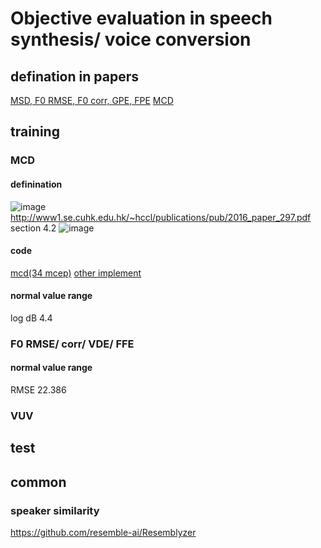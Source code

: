 # Objective evaluation in speech synthesis/ voice conversion
## defination in papers
[MSD, F0 RMSE, F0 corr, GPE, FPE](https://arxiv.org/pdf/1904.02790.pdf)
[MCD](https://www1.se.cuhk.edu.hk/~hccl/publications/pub/2016_paper_297.pdf)



## training
### MCD
#### definination
![image](https://user-images.githubusercontent.com/38338826/137128924-048a5bdb-bf64-4ed1-90b5-94f34f54ffaa.png)
http://www1.se.cuhk.edu.hk/~hccl/publications/pub/2016_paper_297.pdf section 4.2
![image](https://user-images.githubusercontent.com/38338826/137129723-8b4e670e-0c3f-42b2-a727-b8971b3de4b8.png)


#### code
[mcd(34 mcep)](https://github.com/inconnu11/tsne-and-mcd/blob/main/mcd.py)
[other implement](https://github.com/MattShannon/mcd)

#### normal value range
log dB 4.4


### F0 RMSE/ corr/ VDE/ FFE




#### normal value range
RMSE 22.386


### VUV



## test




## common
### speaker similarity
https://github.com/resemble-ai/Resemblyzer
